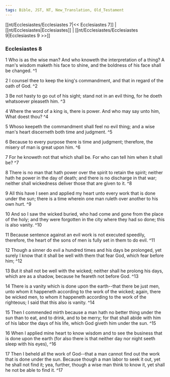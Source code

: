 ```yaml
---
tags: Bible, JST, NT, New_Translation, Old_Testament
---
```


[[nt/Ecclesiastes/Ecclesiastes 7|<< Ecclesiastes 7]] | [[nt/Ecclesiastes|Ecclesiastes]] | [[nt/Ecclesiastes/Ecclesiastes 9|Ecclesiastes 9 >>]]

### Ecclesiastes 8

1 Who is as the wise man? And who knoweth the interpretation of a thing? A man\'s wisdom maketh his face to shine, and the boldness of his face shall be changed.  ^1

2 I counsel thee to keep the king\'s commandment, and that in regard of the oath of God.  ^2

3 Be not hasty to go out of his sight; stand not in an evil thing, for he doeth whatsoever pleaseth him.  ^3

4 Where the word of a king is, there is power. And who may say unto him, What doest thou?  ^4

5 Whoso keepeth the commandment shall feel no evil thing; and a wise man\'s heart discerneth both time and judgment.  ^5

6 Because to every purpose there is time and judgment; therefore, the misery of man is great upon him.  ^6

7 For he knoweth not that which shall be. For who can tell him when it shall be?  ^7

8 There is no man that hath power over the spirit to retain the spirit; neither hath he power in the day of death; and there is no discharge in that war; neither shall wickedness deliver those that are given to it.  ^8

9 All this have I seen and applied my heart unto every work that is done under the sun; there is a time wherein one man ruleth over another to his own hurt.  ^9

10 And so I saw the wicked buried, who had come and gone from the place of the holy; and they were forgotten in the city where they had so done; this is also vanity.  ^10

11 Because sentence against an evil work is not executed speedily, therefore, the heart of the sons of men is fully set in them to do evil.  ^11

12 Though a sinner do evil a hundred times and his days be prolonged, yet surely I know that it shall be well with them that fear God, which fear before him;  ^12

13 But it shall not be well with the wicked; neither shall he prolong his days, which are as a shadow, because he feareth not before God.  ^13

14 There is a vanity which is done upon the earth\--that there be just men, unto whom it happeneth according to the work of the wicked; again, there be wicked men, to whom it happeneth according to the work of the righteous; I said that this also is vanity.  ^14

15 Then I commended mirth because a man hath no better thing under the sun than to eat, and to drink, and to be merry; for that shall abide with him of his labor the days of his life, which God giveth him under the sun.  ^15

16 When I applied mine heart to know wisdom and to see the business that is done upon the earth (for also there is that neither day nor night seeth sleep with his eyes),  ^16

17 Then I beheld all the work of God\--that a man cannot find out the work that is done under the sun. Because though a man labor to seek it out, yet he shall not find it; yea, further, though a wise man think to know it, yet shall he not be able to find it.  ^17

 
